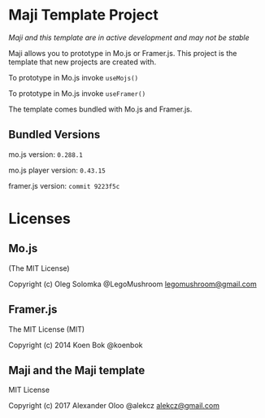 # Maji Template Project
_Maji and this template are in active development and may not be stable_

Maji allows you to prototype in Mo.js or Framer.js. This project is the template that new projects are created with.

To prototype in Mo.js invoke `useMojs()`

To prototype in Mo.js invoke `useFramer()`

The template comes bundled with Mo.js and Framer.js.

## Bundled Versions
mo.js version: `0.288.1`

mo.js player version: `0.43.15`

framer.js version: `commit 9223f5c`


# Licenses

## Mo.js
(The MIT License)

Copyright (c) Oleg Solomka @LegoMushroom legomushroom@gmail.com

## Framer.js
The MIT License (MIT)

Copyright (c) 2014 Koen Bok @koenbok


## Maji and the Maji template
MIT License

Copyright (c) 2017 Alexander Oloo @alekcz alekcz@gmail.com
